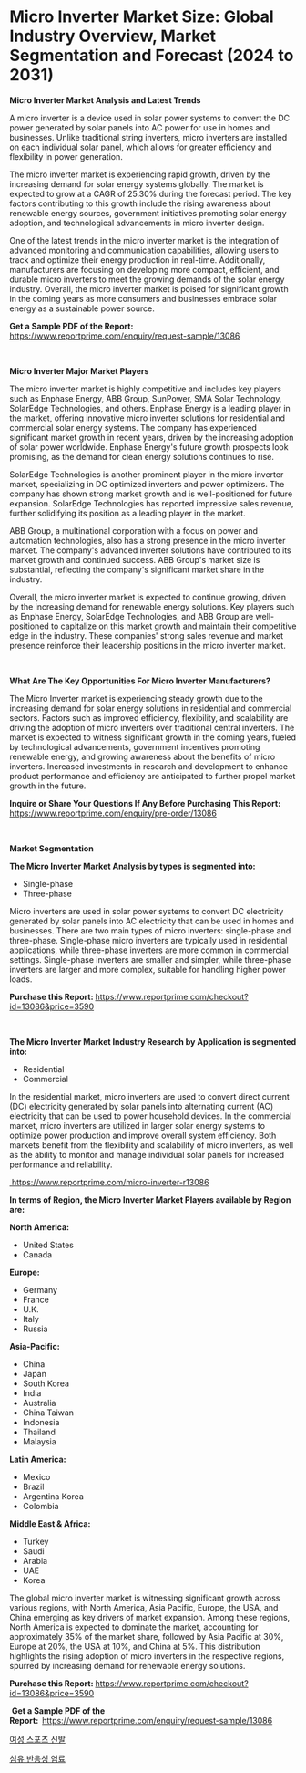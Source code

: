 <p><h1>Micro Inverter Market Size: Global Industry Overview, Market Segmentation and Forecast (2024 to 2031)</h1></p><p><strong>Micro Inverter Market Analysis and Latest Trends</strong></p>
<p><p>A micro inverter is a device used in solar power systems to convert the DC power generated by solar panels into AC power for use in homes and businesses. Unlike traditional string inverters, micro inverters are installed on each individual solar panel, which allows for greater efficiency and flexibility in power generation.</p><p>The micro inverter market is experiencing rapid growth, driven by the increasing demand for solar energy systems globally. The market is expected to grow at a CAGR of 25.30% during the forecast period. The key factors contributing to this growth include the rising awareness about renewable energy sources, government initiatives promoting solar energy adoption, and technological advancements in micro inverter design.</p><p>One of the latest trends in the micro inverter market is the integration of advanced monitoring and communication capabilities, allowing users to track and optimize their energy production in real-time. Additionally, manufacturers are focusing on developing more compact, efficient, and durable micro inverters to meet the growing demands of the solar energy industry. Overall, the micro inverter market is poised for significant growth in the coming years as more consumers and businesses embrace solar energy as a sustainable power source.</p></p>
<p><strong>Get a Sample PDF of the Report:&nbsp;</strong> <a href="https://www.reportprime.com/enquiry/request-sample/13086">https://www.reportprime.com/enquiry/request-sample/13086</a></p>
<p>&nbsp;</p>
<p><strong>Micro Inverter Major Market Players</strong></p>
<p><p>The micro inverter market is highly competitive and includes key players such as Enphase Energy, ABB Group, SunPower, SMA Solar Technology, SolarEdge Technologies, and others. Enphase Energy is a leading player in the market, offering innovative micro inverter solutions for residential and commercial solar energy systems. The company has experienced significant market growth in recent years, driven by the increasing adoption of solar power worldwide. Enphase Energy's future growth prospects look promising, as the demand for clean energy solutions continues to rise.</p><p>SolarEdge Technologies is another prominent player in the micro inverter market, specializing in DC optimized inverters and power optimizers. The company has shown strong market growth and is well-positioned for future expansion. SolarEdge Technologies has reported impressive sales revenue, further solidifying its position as a leading player in the market.</p><p>ABB Group, a multinational corporation with a focus on power and automation technologies, also has a strong presence in the micro inverter market. The company's advanced inverter solutions have contributed to its market growth and continued success. ABB Group's market size is substantial, reflecting the company's significant market share in the industry.</p><p>Overall, the micro inverter market is expected to continue growing, driven by the increasing demand for renewable energy solutions. Key players such as Enphase Energy, SolarEdge Technologies, and ABB Group are well-positioned to capitalize on this market growth and maintain their competitive edge in the industry. These companies' strong sales revenue and market presence reinforce their leadership positions in the micro inverter market.</p></p>
<p>&nbsp;</p>
<p><strong>What Are The Key Opportunities For Micro Inverter Manufacturers?</strong></p>
<p><p>The Micro Inverter market is experiencing steady growth due to the increasing demand for solar energy solutions in residential and commercial sectors. Factors such as improved efficiency, flexibility, and scalability are driving the adoption of micro inverters over traditional central inverters. The market is expected to witness significant growth in the coming years, fueled by technological advancements, government incentives promoting renewable energy, and growing awareness about the benefits of micro inverters. Increased investments in research and development to enhance product performance and efficiency are anticipated to further propel market growth in the future.</p></p>
<p><strong>Inquire or Share Your Questions If Any Before Purchasing This Report:</strong> <a href="https://www.reportprime.com/enquiry/pre-order/13086">https://www.reportprime.com/enquiry/pre-order/13086</a></p>
<p>&nbsp;</p>
<p><strong>Market Segmentation</strong></p>
<p><strong>The Micro Inverter Market Analysis by types is segmented into:</strong></p>
<p><ul><li>Single-phase</li><li>Three-phase</li></ul></p>
<p><p>Micro inverters are used in solar power systems to convert DC electricity generated by solar panels into AC electricity that can be used in homes and businesses. There are two main types of micro inverters: single-phase and three-phase. Single-phase micro inverters are typically used in residential applications, while three-phase inverters are more common in commercial settings. Single-phase inverters are smaller and simpler, while three-phase inverters are larger and more complex, suitable for handling higher power loads.</p></p>
<p><strong>Purchase this Report:&nbsp;</strong><a href="https://www.reportprime.com/checkout?id=13086&price=3590">https://www.reportprime.com/checkout?id=13086&price=3590</a></p>
<p>&nbsp;</p>
<p><strong>The Micro Inverter Market Industry Research by Application is segmented into:</strong></p>
<p><ul><li>Residential</li><li>Commercial</li></ul></p>
<p><p>In the residential market, micro inverters are used to convert direct current (DC) electricity generated by solar panels into alternating current (AC) electricity that can be used to power household devices. In the commercial market, micro inverters are utilized in larger solar energy systems to optimize power production and improve overall system efficiency. Both markets benefit from the flexibility and scalability of micro inverters, as well as the ability to monitor and manage individual solar panels for increased performance and reliability.</p></p>
<p><a href="https://www.reportprime.com/micro-inverter-r13086">&nbsp;https://www.reportprime.com/micro-inverter-r13086</a></p>
<p><strong>In terms of Region, the Micro Inverter Market Players available by Region are:</strong></p>
<p>
    <p> <strong> North America: </strong>
        <ul>
            <li>United States</li>
            <li>Canada</li>
        </ul>
        </p> 
    <p> <strong> Europe: </strong>
        <ul>
            <li>Germany</li>
            <li>France</li>
            <li>U.K.</li>
            <li>Italy</li>
            <li>Russia</li>
        </ul>
        </p> 
    <p> <strong> Asia-Pacific: </strong>
        <ul>
            <li>China</li>
            <li>Japan</li>
            <li>South Korea</li>
            <li>India</li>
            <li>Australia</li>
            <li>China Taiwan</li>
            <li>Indonesia</li>
            <li>Thailand</li>
            <li>Malaysia</li>
        </ul>
        </p> 
    <p> <strong> Latin America: </strong>
        <ul>
            <li>Mexico</li>
            <li>Brazil</li>
            <li>Argentina Korea</li>
            <li>Colombia</li>
        </ul>
        </p> 
    <p> <strong> Middle East & Africa: </strong>
        <ul>
            <li>Turkey</li>
            <li>Saudi</li>
            <li>Arabia</li>
            <li>UAE</li>
            <li>Korea</li>
        </ul>
    </p>
    </p>
<p><p>The global micro inverter market is witnessing significant growth across various regions, with North America, Asia Pacific, Europe, the USA, and China emerging as key drivers of market expansion. Among these regions, North America is expected to dominate the market, accounting for approximately 35% of the market share, followed by Asia Pacific at 30%, Europe at 20%, the USA at 10%, and China at 5%. This distribution highlights the rising adoption of micro inverters in the respective regions, spurred by increasing demand for renewable energy solutions.</p></p>
<p><strong>Purchase this Report: </strong><a href="https://www.reportprime.com/checkout?id=13086&price=3590">https://www.reportprime.com/checkout?id=13086&price=3590</a></p>
<p>&nbsp;<strong>Get a Sample PDF of the Report:&nbsp;&nbsp;</strong><a href="https://www.reportprime.com/enquiry/request-sample/13086">https://www.reportprime.com/enquiry/request-sample/13086</a></p>
<p><strong></strong></p>
<p><p><a href="https://github.com/WilburKihn5676/Market-Research-Report-List-1/blob/main/928314519311.md">여성 스포츠 신발</a></p><p><a href="https://github.com/wallacBahrtyinger567686/Market-Research-Report-List-1/blob/main/951858619312.md">섬유 반응성 염료</a></p></p>